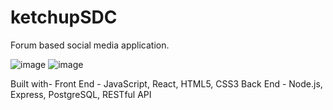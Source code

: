 # ketchupSDC
Forum based social media application.

![image](https://user-images.githubusercontent.com/57576309/181119355-6a863299-90ae-44e4-855d-48a99f8ab365.png)
![image](https://user-images.githubusercontent.com/57576309/181119453-0a6211be-2f23-4af1-914d-eb12335c1c27.png)

Built with-
Front End - JavaScript, React, HTML5, CSS3
Back End - Node.js, Express, PostgreSQL, RESTful API 
